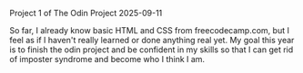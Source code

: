 Project 1 of The Odin Project 2025-09-11

So far, I already know basic HTML and CSS from freecodecamp.com, but I feel as if I haven't really learned or done anything real yet. My goal this year is to finish the odin project and be confident in my skills so that I can get rid of imposter syndrome and become who I think I am.
